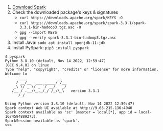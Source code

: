 1. [Download Spark](https://spark.apache.org/downloads.html)
2. Check the downloaded package's keys & signatures
    - `curl https://downloads.apache.org/spark/KEYS -O`
    - `curl https://downloads.apache.org/spark/spark-3.3.1/spark-3.3.1-bin-hadoop3.tgz.asc -O`
    - `gpg --import KEYS`
    - `gpg --verify spark-3.3.1-bin-hadoop3.tgz.asc`
3. Install Java: `sudo apt install openjdk-11-jdk`
4. Install PySpark: `pip3 install pyspark`

```
$ pyspark
Python 3.8.10 (default, Nov 14 2022, 12:59:47)
[GCC 9.4.0] on linux
Type "help", "copyright", "credits" or "license" for more information.
Welcome to
      ____              __
     / __/__  ___ _____/ /__
    _\ \/ _ \/ _ `/ __/  '_/
   /__ / .__/\_,_/_/ /_/\_\   version 3.3.1
      /_/

Using Python version 3.8.10 (default, Nov 14 2022 12:59:47)
Spark context Web UI available at http://9.65.215.136:4040
Spark context available as 'sc' (master = local[*], app id = local-1674594889273).
SparkSession available as 'spark'.
>>>
```

